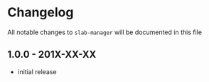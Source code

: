 # Changelog

All notable changes to `slab-manager` will be documented in this file

## 1.0.0 - 201X-XX-XX

- initial release

